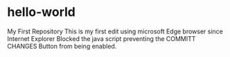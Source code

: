 # hello-world
My First Repository
This is my first edit using microsoft Edge browser since Internet Explorer Blocked 
the java script preventing the COMMITT CHANGES Button from being enabled.
